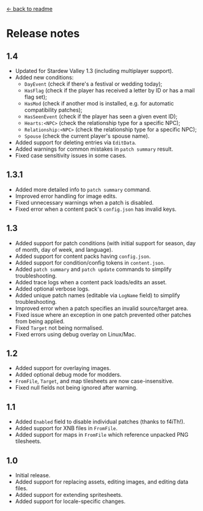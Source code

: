 [← back to readme](README.md)

# Release notes
## 1.4
* Updated for Stardew Valley 1.3 (including multiplayer support).
* Added new conditions:
  * `DayEvent` (check if there's a festival or wedding today);
  * `HasFlag` (check if the player has received a letter by ID or has a mail flag set);
  * `HasMod` (check if another mod is installed, e.g. for automatic compatibility patches);
  * `HasSeenEvent` (check if the player has seen a given event ID);
  * `Hearts:<NPC>` (check the relationship type for a specific NPC);
  * `Relationship:<NPC>` (check the relationship type for a specific NPC);
  * `Spouse` (check the current player's spouse name).
* Added support for deleting entries via `EditData`.
* Added warnings for common mistakes in `patch summary` result.
* Fixed case sensitivity issues in some cases.

## 1.3.1
* Added more detailed info to `patch summary` command.
* Improved error handling for image edits.
* Fixed unnecessary warnings when a patch is disabled.
* Fixed error when a content pack's `config.json` has invalid keys.

## 1.3
* Added support for patch conditions (with initial support for season, day of month, day of week, and language).
* Added support for content packs having `config.json`.
* Added support for condition/config tokens in `content.json`.
* Added `patch summary` and `patch update` commands to simplify troubleshooting.
* Added trace logs when a content pack loads/edits an asset.
* Added optional verbose logs.
* Added unique patch names (editable via `LogName` field) to simplify troubleshooting.
* Improved error when a patch specifies an invalid source/target area.
* Fixed issue where an exception in one patch prevented other patches from being applied.
* Fixed `Target` not being normalised.
* Fixed errors using debug overlay on Linux/Mac.

## 1.2
* Added support for overlaying images.
* Added optional debug mode for modders.
* `FromFile`, `Target`, and map tilesheets are now case-insensitive.
* Fixed null fields not being ignored after warning.

## 1.1
* Added `Enabled` field to disable individual patches (thanks to f4iTh!).
* Added support for XNB files in `FromFile`.
* Added support for maps in `FromFile` which reference unpacked PNG tilesheets.

## 1.0
* Initial release.
* Added support for replacing assets, editing images, and editing data files.
* Added support for extending spritesheets.
* Added support for locale-specific changes.
